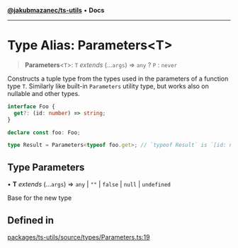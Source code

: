 [**@jakubmazanec/ts-utils**](../README.md) • **Docs**

---

# Type Alias: Parameters\<T\>

> **Parameters**\<`T`\>: `T` _extends_ (...`args`) => `any` ? `P` : `never`

Constructs a tuple type from the types used in the parameters of a function type `T`. Similarly like
built-in `Parameters` utility type, but works also on nullable and other types.

```TypeScript
interface Foo {
  get?: (id: number) => string;
}

declare const foo: Foo;

type Result = Parameters<typeof foo.get>; // `typeof Result` is `[id: number]`
```

## Type Parameters

• **T** _extends_ (...`args`) => `any` \| `""` \| `false` \| `null` \| `undefined`

Base for the new type

## Defined in

[packages/ts-utils/source/types/Parameters.ts:19](https://github.com/jakubmazanec/tools/blob/6ed2cc9bf798455a62cfc34def34fef748169fa2/packages/ts-utils/source/types/Parameters.ts#L19)
